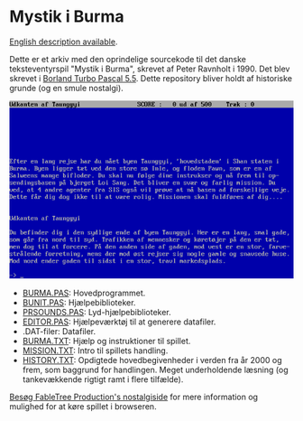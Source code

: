 # Mystik i Burma
[English description available](README-EN.md).

Dette er et arkiv med den oprindelige sourcekode til det danske teksteventyrspil "Mystik i Burma", skrevet af Peter Ravnholt i 1990. Det blev skrevet i [Borland Turbo Pascal 5.5](http://progopedia.com/version/turbo-pascal-5.5/). Dette repository bliver holdt af historiske grunde (og en smule nostalgi).

![Screendump fra spillet](burma.png "Screendump fra spillet")

* [BURMA.PAS](BURMA.PAS): Hovedprogrammet.
* [BUNIT.PAS](BUNIT.PAS): Hjælpebiblioteker.
* [PRSOUNDS.PAS](PRSOUNDS.PAS): Lyd-hjælpebiblioteker.
* [EDITOR.PAS](EDITOR.PAS): Hjælpeværktøj til at generere datafiler.
* .DAT-filer: Datafiler.
* [BURMA.TXT](BURMA.TXT): Hjælp og instruktioner til spillet.
* [MISSION.TXT](MISSION.TXT): Intro til spillets handling.
* [HISTORY.TXT](HISTORY.TXT): Opdigtede hovedbegivenheder i verden fra år 2000 og frem, som baggrund for handlingen. Meget underholdende læsning (og tankevækkende rigtigt ramt i flere tilfælde).

[Besøg FableTree Production's nostalgiside](https://fabletreeproductions.dk/da/nostalgia/index.html) for mere information og mulighed for at køre spillet i browseren.